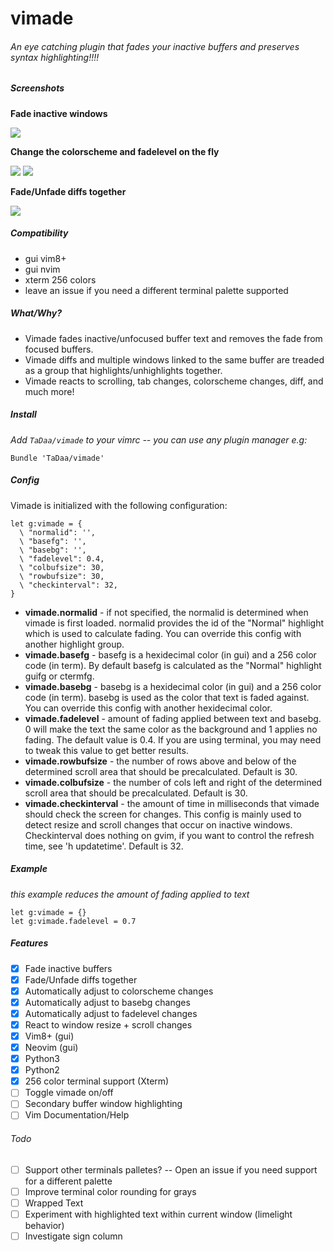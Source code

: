 # vimade


###### An eye catching plugin that fades your inactive buffers and preserves syntax highlighting!!!!

##### Screenshots

**Fade inactive windows**

![](http://tadaa.github.io/images/vimade_fade.gif)

**Change the colorscheme and fadelevel on the fly**

![](http://tadaa.github.io/images/vimade_colorscheme.gif)
![](http://tadaa.github.io/images/vimade_fadelevel.gif)

**Fade/Unfade diffs together**

![](http://tadaa.github.io/images/vimade_diff.gif)


##### Compatibility
- gui vim8+
- gui nvim
- xterm 256 colors
- leave an issue if you need a different terminal palette supported

##### What/Why?
- Vimade fades inactive/unfocused buffer text and removes the fade from focused buffers. 
- Vimade diffs and multiple windows linked to the same buffer are treaded as a group that highlights/unhighlights together.
- Vimade reacts to scrolling, tab changes, colorscheme changes, diff, and much more!

##### Install
*Add `TaDaa/vimade` to your vimrc -- you can use any plugin manager e.g:*
```
Bundle 'TaDaa/vimade'
```

##### Config
Vimade is initialized with the following configuration:
```
let g:vimade = {
  \ "normalid": '',
  \ "basefg": '',
  \ "basebg": '',
  \ "fadelevel": 0.4,
  \ "colbufsize": 30,
  \ "rowbufsize": 30,
  \ "checkinterval": 32,
}
```
- **vimade.normalid** - if not specified, the normalid is determined when vimade is first loaded.  normalid provides the id of the "Normal" highlight which is used to calculate fading.  You can override this config with another highlight group.
- **vimade.basefg** - basefg is a hexidecimal color (in gui) and a 256 color code (in term).  By default basefg is calculated as the "Normal" highlight guifg or ctermfg.
- **vimade.basebg** - basebg is a hexidecimal color (in gui) and a 256 color code (in term).  basebg is used as the color that text is faded against.  You can override this config with another hexidecimal color.
- **vimade.fadelevel** - amount of fading applied between text and basebg.  0 will make the text the same color as the background and 1 applies no fading.  The default value is 0.4.  If you are using terminal, you may need to tweak this value to get better results.
- **vimade.rowbufsize** - the number of rows above and below of the determined scroll area that should be precalculated. Default is 30.
- **vimade.colbufsize** - the number of cols left and right of the determined scroll area that should be precalculated. Default is 30.
- **vimade.checkinterval** - the amount of time in milliseconds that vimade should check the screen for changes.  This config is mainly used to detect resize and scroll changes that occur on inactive windows. Checkinterval does nothing on gvim, if you want to control the refresh time, see 'h updatetime'. Default is 32.  

##### Example
*this example reduces the amount of fading applied to text*
```
let g:vimade = {}
let g:vimade.fadelevel = 0.7
```

##### Features
- [X] Fade inactive buffers
- [X] Fade/Unfade diffs together
- [X] Automatically adjust to colorscheme changes
- [X] Automatically adjust to basebg changes
- [X] Automatically adjust to fadelevel changes
- [X] React to window resize + scroll changes
- [X] Vim8+ (gui)
- [X] Neovim (gui)
- [X] Python3
- [X] Python2
- [X] 256 color terminal support (Xterm)
- [ ] Toggle vimade on/off
- [ ] Secondary buffer window highlighting
- [ ] Vim Documentation/Help

###### Todo
- [ ] Support other terminals palletes? -- Open an issue if you need support for a different palette
- [ ] Improve terminal color rounding for grays
- [ ] Wrapped Text
- [ ] Experiment with highlighted text within current window (limelight behavior)
- [ ] Investigate sign column
